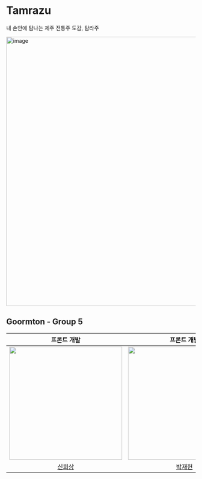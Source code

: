 # Tamrazu

내 손안에 탐나는 제주 전통주 도감, 탐라주

<img width="715" alt="image" src="https://user-images.githubusercontent.com/55437339/228991390-8cf7fbe4-1ef8-458f-9eed-27f1b3156fbb.png">

## Goormton - Group 5

| 프론트 개발 | 프론트 개발 | 백엔드 개발 |
| :---: | :---: | :---: |
|<img src="https://user-images.githubusercontent.com/55437339/228994330-96b561fc-e2f7-4a3d-a5bd-787480cbd9a2.png" width="300" height="300"/>| <img src="https://user-images.githubusercontent.com/55437339/228994501-977c002e-acaa-4aea-af6c-fa6425d7f662.png" width="300" height="300"/> | <img src="https://user-images.githubusercontent.com/55437339/228993752-6f4e2fce-2523-42cb-81a6-0d4e0c14b16d.png" width="300" height="300"/> |
| [신희상](https://github.com/ramer-dev) | [박재현](https://github.com/jaehyeon74) | [김소현](https://github.com/thguss) |
